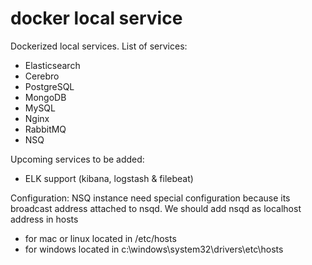 # docker local service

Dockerized local services.
List of services:

- Elasticsearch
- Cerebro
- PostgreSQL
- MongoDB
- MySQL
- Nginx
- RabbitMQ
- NSQ

Upcoming services to be added:
- ELK support (kibana, logstash & filebeat)

Configuration:
NSQ instance need special configuration because its broadcast address attached to nsqd.
We should add nsqd as localhost address in hosts
- for mac or linux located in /etc/hosts
- for windows located in c:\windows\system32\drivers\etc\hosts
